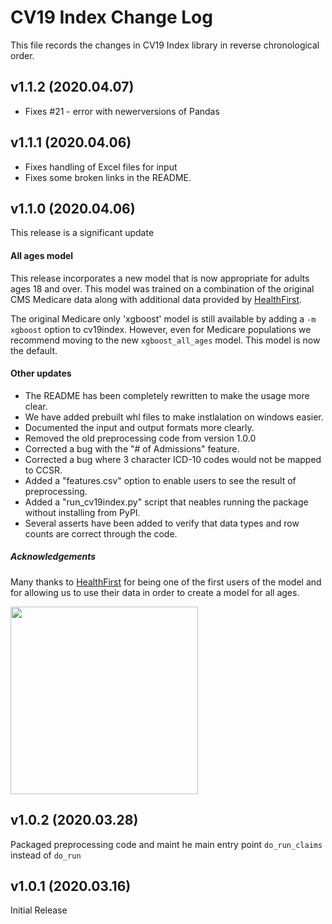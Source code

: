 CV19 Index Change Log
==================

This file records the changes in CV19 Index library in reverse chronological order.

## v1.1.2 (2020.04.07)

* Fixes #21 - error with newerversions of Pandas

## v1.1.1 (2020.04.06)

* Fixes handling of Excel files for input
* Fixes some broken links in the README.

## v1.1.0 (2020.04.06)
This release is a significant update 

#### All ages model

This release incorporates a new model that is now appropriate for adults ages 18 and over.  This model was trained on a combination of the original CMS Medicare data along with additional data provided by [HealthFirst](https://healthfirst.org/).  

The original Medicare only 'xgboost' model is still available by adding a `-m xgboost` option to cv19index.  However, even for Medicare populations we recommend moving to the new `xgboost_all_ages` model.  This model is now the default.  

#### Other updates

* The README has been completely rewritten to make the usage more clear.
* We have added prebuilt whl files to make instlalation on windows easier.
* Documented the input and output formats more clearly.
* Removed the old preprocessing code from version 1.0.0
* Corrected a bug with the "# of Admissions" feature.
* Corrected a bug where 3 character ICD-10 codes would not be mapped to CCSR.
* Added a "features.csv" option to enable users to see the result of preprocessing. 
* Added a "run_cv19index.py" script that neables running the package without installing from PyPI.
* Several asserts have been added to verify that data types and row counts are correct through the code.

##### Acknowledgements
Many thanks to [HealthFirst](https://healthfirst.org/) for being one of the first users of the model and for allowing us to use their data in order to create a model for all ages. 

<img src=https://healthfirst.org/wp-content/themes/healthfirst2019/assets/images/HealthfirstColorLogo-Tag.png width=300/>  


## v1.0.2 (2020.03.28)

Packaged preprocessing code and maint he main entry point `do_run_claims` instead of `do_run`
 

## v1.0.1 (2020.03.16)

Initial Release
